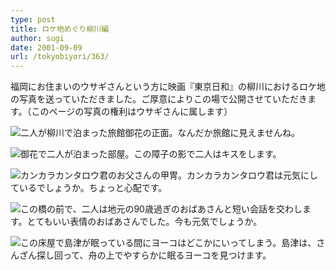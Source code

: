 ```yaml
---
type: post
title: ロケ地めぐり柳川編
author: sugi
date: 2001-09-09
url: /tokyobiyori/363/
---
```

福岡にお住まいのウサギさんという方に映画『東京日和』の柳川におけるロケ地の写真を送っていただきました。ご厚意によりこの場で公開させていただきます。（このページの写真の権利はウサギさんに属します）

<div class="spacer">
</div>

[<img src="/images/tokyobiyori/yanagawa-thumb.jpg" class="alignleft" />][1]二人が柳川で泊まった旅館御花の正面。なんだか旅館に見えませんね。

<div class="spacer">
</div>

[<img src="/images/tokyobiyori/heya2-thumb.jpg" class="alignleft" />][2]御花で二人が泊まった部屋。この障子の影で二人はキスをします。

<div class="spacer">
</div>

[<img src="/images/tokyobiyori/heya3-thumb.jpg" class="alignleft" />][3]カンカラカンタロウ君のお父さんの甲冑。カンカラカンタロウ君は元気にしているでしょうか。ちょっと心配です。

<div class="spacer">
</div>

[<img src="/images/tokyobiyori/eiga4-thumb.jpg" class="alignleft" />][4]この橋の前で、二人は地元の90歳過ぎのおばあさんと短い会話を交わします。とてもいい表情のおばあさんでした。今も元気でしょうか。

<div class="spacer">
</div>

[<img src="/images/tokyobiyori/eiga6-thumb.jpg" class="alignleft" />][5]この床屋で島津が眠っている間にヨーコはどこかにいってしまう。島津は、さんざん探し回って、舟の上でやすらかに眠るヨーコを見つけます。

<div class="spacer">
</div>

 [1]: /images/tokyobiyori/yanagawa.jpg
 [2]: /images/tokyobiyori/heya2.jpg
 [3]: /images/tokyobiyori/heya3.jpg
 [4]: /images/tokyobiyori/eiga4.jpg
 [5]: /images/tokyobiyori/eiga6.jpg

